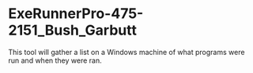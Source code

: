 # ExeRunnerPro-475-2151_Bush_Garbutt
This tool will gather a list on a Windows machine of what programs were run and when they were ran.
